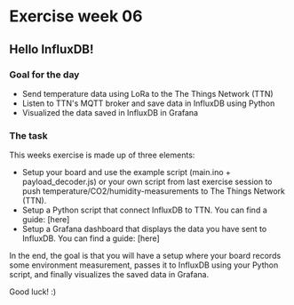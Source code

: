 # Exercise week 06
## Hello InfluxDB!

### Goal for the day

  * Send temperature data using LoRa to the The Things Network (TTN)
  * Listen to TTN's MQTT broker and save data in InfluxDB using Python
  * Visualized the data saved in InfluxDB in Grafana

### The task

This weeks exercise is made up of three elements:

- Setup your board and use the example script (main.ino + payload_decoder.js) or your own script from last exercise session to push temperature/CO2/humidity-measurements to The Things Network (TTN).
- Setup a Python script that connect InfluxDB to TTN. You can find a guide: [here]
- Setup a Grafana dashboard that displays the data you have sent to InfluxDB. You can find a guide: [here]

In the end, the goal is that you will have a setup where your board records some environment measurement, passes it to InfluxDB using your Python script, and finally visualizes the saved data in Grafana.

Good luck! :)